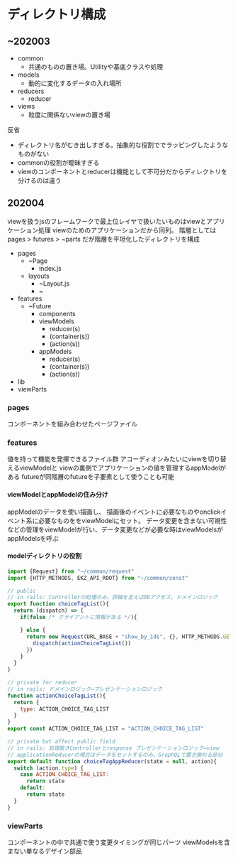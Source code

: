 # ディレクトリ構成
## ~202003
- common
  - 共通のものの置き場。Utilityや基底クラスや処理
- models
  - 動的に変化するデータの入れ場所
- reducers
  - reducer
- views
  - 粒度に関係ないviewの置き場
  
反省
- ディレクトリ名がむき出しすぎる。抽象的な役割ででラッピングしたようなものがない
- commonの役割が曖昧すぎる
- viewのコンポーネントとreducerは機能として不可分だからディレクトリを分けるのは違う

## 202004
viewを扱うjsのフレームワークで最上位レイヤで扱いたいものはviewとアプリケーション処理
viewのためのアプリケーションだから同列。
階層としてはpages > futures > ~parts だが階層を平坦化したディレクトリを構成

- pages
  - ~Page
    - index.js
  - layouts
    - ~Layout.js
    - ~
- features
  - ~Future
    - components
    - viewModels
      - reducer(s)
      - (container(s))
      - (action(s))
    - appModels
      - reducer(s)
      - (container(s))
      - (action(s))
- lib
- viewParts

### pages
コンポーネントを組み合わせたページファイル

### features
値を持って機能を発揮できるファイル群
アコーディオンみたいにviewを切り替えるviewModelと
viewの裏側でアプリケーションの値を管理するappModelがある
futureが同階層のfutureを子要素として使うことも可能

#### viewModelとappModelの住み分け
appModelのデータを使い描画し、
描画後のイベントに必要なものやonclickイベント系に必要なものををviewModelにセット。
データ変更を含まない可視性などの管理をviewModelが行い、データ変更などが必要な時はviewModelsがappModelsを呼ぶ

#### modelディレクトリの役割
```js
import {Request} from "~/common/request"
import {HTTP_METHODS, EKZ_API_ROOT} from "~/common/const"

// public
// in rails: Controllerの処理のみ。詳細を言えばDBアクセス。ドメインロジック
export function choiceTagList(){
  return (dispatch) => {
    if(false /* クライアントに情報がある */){

    } else {
      return new Request(URL_BASE + "show_by_ids", {}, HTTP_METHODS.GET).access(data => {
        dispatch(actionChoiceTagList())
      })
    }
  }
}

// private for reducer
// in rails: ドメインロジック→プレゼンテーションロジック
function actionChoiceTagList(){
  return {
    type: ACTION_CHOICE_TAG_LIST
  }
}
export const ACTION_CHOICE_TAG_LIST = "ACTION_CHOICE_TAG_LIST"

// private but affect public field
// in rails: 処理抜きControllerとresponse プレゼンテーションロジック→view
// applicationReducerの場合はデータをセットするのみ。GraphQLで置き換わる部分
export default function choiceTagAppReducer(state = null, action){
  switch (action.type) {
    case ACTION_CHOICE_TAG_LIST:
      return state
    default:
      return state
  }
}
```

### viewParts
コンポーネントの中で共通で使う変更タイミングが同じパーツ
viewModelsを含まない単なるデザイン部品